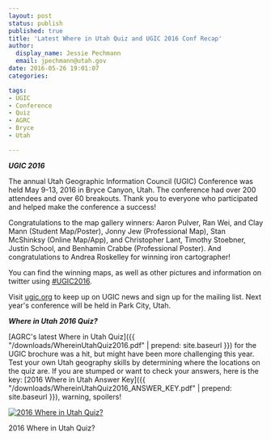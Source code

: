 ```yaml
---
layout: post
status: publish
published: true
title: 'Latest Where in Utah Quiz and UGIC 2016 Conf Recap'
author:
  display_name: Jessie Pechmann
  email: jpechmann@utah.gov
date: 2016-05-26 19:01:07
categories:

tags:
- UGIC
- Conference
- Quiz
- AGRC
- Bryce
- Utah

---
```

_**UGIC 2016**_

The annual Utah Geographic Information Council (UGIC) Conference was held May 9-13, 2016 in Bryce Canyon, Utah. The conference had over 200 attendees and over 60 breakouts. Thank you to everyone who participated and helped make the conference a success!  

Congratulations to the map gallery winners: Aaron Pulver, Ran Wei, and Clay Mann (Student Map/Poster), Jonny Jew (Professional Map), Stan McShinksy (Online Map/App), and Christopher Lant, Timothy Stoebner, Justin School, and Benhamin Crabbe (Professional Poster). And congratulations to Andrea Roskelley for winning iron cartographer! 

You can find the winning maps, as well as other pictures and information on twitter using [#UGIC2016](https://twitter.com/hashtag/UGIC2016?src=hash).

Visit [ugic.org](http://ugic.org) to keep up on UGIC news and sign up for the mailing list. Next year's conference will be held in Park City, Utah.   

_**Where in Utah 2016 Quiz?**_
 
[AGRC's latest Where in Utah Quiz]({{ "/downloads/WhereinUtahQuiz2016.pdf" | prepend: site.baseurl }}) for the UGIC brochure was a hit, but might have been more challenging this year. Test your own Utah geography skills by determining where the locations on the quiz are. If you are stumped or want to check your answers, here is the key: [2016 Where in Utah Answer Key]({{ "/downloads/WhereinUtahQuiz2016_ANSWER_KEY.pdf" | prepend: site.baseurl }}), warning, spoilers!

<div class="caption caption-left pull-left"><a href ="{{ "/downloads/WhereinUtahQuiz2016.pdf " | prepend: site.baseurl }}"><img src="{{ "/images/WhereinUtahQuiz2016.jpg" | prepend: site.baseurl }}" alt="2016 Where in Utah Quiz?" /></a><p class="caption-text">2016 Where in Utah Quiz?</p></div>
